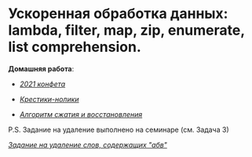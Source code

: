 # Ускоренная обработка данных: lambda, filter, map, zip, enumerate, list comprehension.

**Домашняя работа**:


* [*2021 конфета*](https://github.com/IrinaKazantseva/Python/blob/main/HomeWork5/sweets.py)

* [*Крестики-нолики*](https://github.com/IrinaKazantseva/Python/blob/main/HomeWork5/x_o.py)

* [*Алгоритм сжатия и восстановления*](https://github.com/IrinaKazantseva/Python/blob/main/HomeWork5/rle.py)

P.S. Задание на удаление выполнено на семинаре (см. Задача 3)

[*Задание на удаление слов, содержащих "абв"*](https://github.com/IrinaKazantseva/Python/blob/main/Seminar5/hello.py)